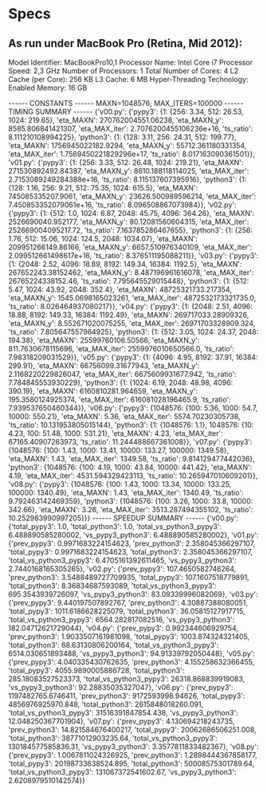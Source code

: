 # Specs
## As run under MacBook Pro (Retina, Mid 2012):

Model Identifier:   MacBookPro10,1
  Processor Name:   Intel Core i7
  Processor Speed:  2,3 GHz
  Number of Processors: 1
  Total Number of Cores:    4
  L2 Cache (per Core):  256 KB
  L3 Cache: 6 MB
  Hyper-Threading Technology:   Enabled
  Memory:   16 GB

 ------ CONSTANTS ------
MAXN=1048576; MAX_ITERS=100000
 ------ TIMING SUMMARY ------
{'v00.py': {'pypy3': {1: {256: 3.34, 512: 26.53, 1024: 219.65},
                      'eta_MAXN': 270762004551.06238,
                      'eta_MAXN_y': 8585.806841421307,
                      'eta_MAX_iter': 2.7076200455106236e+16,
                      'ts_ratio': 8.111210108994225},
            'python3': {1: {128: 3.11, 256: 24.31, 512: 199.77},
                        'eta_MAXN': 1756945022182.9294,
                        'eta_MAXN_y': 55712.361180331354,
                        'eta_MAX_iter': 1.7569450221829296e+17,
                        'ts_ratio': 8.017163090361501}},
 'v01.py': {'pypy3': {1: {256: 3.33, 512: 26.48, 1024: 219.21},
                      'eta_MAXN': 271530892492.84387,
                      'eta_MAXN_y': 8610.188118114025,
                      'eta_MAX_iter': 2.7153089249284388e+16,
                      'ts_ratio': 8.115137607395916},
            'python3': {1: {128: 1.16, 256: 9.21, 512: 75.35, 1024: 615.5},
                        'eta_MAXN': 745085335207.9061,
                        'eta_MAXN_y': 23626.500989596214,
                        'eta_MAX_iter': 7.450853352079061e+16,
                        'ts_ratio': 8.096508867073984}},
 'v02.py': {'pypy3': {1: {512: 1.0, 1024: 6.87, 2048: 45.75, 4096: 364.26},
                      'eta_MAXN': 2526690040.952177,
                      'eta_MAXN_y': 80.12081560604315,
                      'eta_MAX_iter': 252669004095217.72,
                      'ts_ratio': 7.163785286467655},
            'python3': {1: {256: 1.76, 512: 15.06, 1024: 124.5, 2048: 1034.07},
                        'eta_MAXN': 209951266149.86166,
                        'eta_MAXN_y': 6657.510976340109,
                        'eta_MAX_iter': 2.099512661498617e+16,
                        'ts_ratio': 8.376511195088211}},
 'v03.py': {'pypy3': {1: {2048: 2.52, 4096: 18.89, 8192: 149.34, 16384: 1192.5},
                      'eta_MAXN': 267652243.38152462,
                      'eta_MAXN_y': 8.487196961616078,
                      'eta_MAX_iter': 26765224338152.46,
                      'ts_ratio': 7.795645529015448},
            'python3': {1: {512: 5.47, 1024: 43.92, 2048: 352.4},
                        'eta_MAXN': 48725321733.217354,
                        'eta_MAXN_y': 1545.0698165023261,
                        'eta_MAX_iter': 4872532173321735.0,
                        'ts_ratio': 8.026464937080217}},
 'v04.py': {'pypy3': {1: {2048: 2.51,
                          4096: 18.88,
                          8192: 149.33,
                          16384: 1192.49},
                      'eta_MAXN': 269717033.28909326,
                      'eta_MAXN_y': 8.552671020075255,
                      'eta_MAX_iter': 26971703328909.324,
                      'ts_ratio': 7.805647557964925},
            'python3': {1: {512: 3.05, 1024: 24.37, 2048: 194.38},
                        'eta_MAXN': 25599760106.50566,
                        'eta_MAXN_y': 811.7630678115696,
                        'eta_MAX_iter': 2559976010650566.0,
                        'ts_ratio': 7.98318209031529}},
 'v05.py': {'pypy3': {1: {4096: 4.95, 8192: 37.91, 16384: 299.91},
                      'eta_MAXN': 66756099.31677943,
                      'eta_MAXN_y': 2.1168220229826047,
                      'eta_MAX_iter': 6675609931677.942,
                      'ts_ratio': 7.784845553930229},
            'python3': {1: {1024: 6.19, 2048: 48.98, 4096: 390.19},
                        'eta_MAXN': 6160810281.964659,
                        'eta_MAXN_y': 195.3580124925374,
                        'eta_MAX_iter': 616081028196465.9,
                        'ts_ratio': 7.939537650460344}},
 'v06.py': {'pypy3': {1048576: {100: 5.36, 1000: 54.7, 10000: 550.21},
                      'eta_MAXN': 5.36,
                      'eta_MAX_iter': 5574.70230305738,
                      'ts_ratio': 10.131953805015144},
            'python3': {1: {1048576: 1.1},
                        1048576: {10: 4.23, 100: 51.48, 1000: 531.21},
                        'eta_MAXN': 4.23,
                        'eta_MAX_iter': 67165.40907263973,
                        'ts_ratio': 11.244488667361008}},
 'v07.py': {'pypy3': {1048576: {100: 1.43,
                                1000: 13.41,
                                10000: 133.27,
                                100000: 1349.58},
                      'eta_MAXN': 1.43,
                      'eta_MAX_iter': 1349.58,
                      'ts_ratio': 9.814129477442036},
            'python3': {1048576: {100: 4.19, 1000: 43.84, 10000: 441.42},
                        'eta_MAXN': 4.19,
                        'eta_MAX_iter': 4531.594329423113,
                        'ts_ratio': 10.265947010609201}},
 'v08.py': {'pypy3': {1048576: {100: 1.43,
                                1000: 13.34,
                                10000: 133.25,
                                100000: 1340.49},
                      'eta_MAXN': 1.43,
                      'eta_MAX_iter': 1340.49,
                      'ts_ratio': 9.792463142469359},
            'python3': {1048576: {100: 3.26, 1000: 33.8, 10000: 342.66},
                        'eta_MAXN': 3.26,
                        'eta_MAX_iter': 3513.287494355102,
                        'ts_ratio': 10.252983990997205}}}
 ------ SPEEDUP SUMMARY ------
{'v00.py': {'total_pypy3': 1.0,
            'total_python3': 1.0,
            'total_vs_python3_pypy3': 6.488890585280002,
            'vs_pypy3_python3': 6.488890585280002},
 'v01.py': {'prev_pypy3': 0.9971683224154623,
            'prev_python3': 2.358045366297107,
            'total_pypy3': 0.9971683224154623,
            'total_python3': 2.358045366297107,
            'total_vs_python3_pypy3': 6.4705161392611465,
            'vs_pypy3_python3': 2.7440168165305265},
 'v02.py': {'prev_pypy3': 107.4650582746264,
            'prev_python3': 3.5488489727709935,
            'total_pypy3': 107.1607518779891,
            'total_python3': 8.36834687593089,
            'total_vs_python3_pypy3': 695.3543939726097,
            'vs_pypy3_python3': 83.09339996082069},
 'v03.py': {'prev_pypy3': 9.440197507892767,
            'prev_python3': 4.30887388080051,
            'total_pypy3': 1011.6186628225079,
            'total_python3': 36.05815127917715,
            'total_vs_python3_pypy3': 6564.282817082516,
            'vs_pypy3_python3': 182.04712621729044},
 'v04.py': {'prev_pypy3': 0.992344606929754,
            'prev_python3': 1.9033507161981098,
            'total_pypy3': 1003.874324321405,
            'total_python3': 68.63130806200164,
            'total_vs_python3_pypy3': 6514.030651893488,
            'vs_pypy3_python3': 94.91339792050448},
 'v05.py': {'prev_pypy3': 4.040335430762635,
            'prev_python3': 4.155258632366455,
            'total_pypy3': 4055.9890005886728,
            'total_python3': 285.18083527523373,
            'total_vs_python3_pypy3': 26318.868839919083,
            'vs_pypy3_python3': 92.28835035327047},
 'v06.py': {'prev_pypy3': 1197482765.6746411,
            'prev_python3': 9172593998.94626,
            'total_pypy3': 4856976925970.848,
            'total_python3': 2615848018260.091,
            'total_vs_python3_pypy3': 31516391847854.438,
            'vs_pypy3_python3': 12.048250367701904},
 'v07.py': {'prev_pypy3': 4.130694218243735,
            'prev_python3': 14.821584676400217,
            'total_pypy3': 20062686506251.008,
            'total_python3': 38771012903235.64,
            'total_vs_python3_pypy3': 130184577585836.31,
            'vs_pypy3_python3': 3.3577811833482367},
 'v08.py': {'prev_pypy3': 1.0067811024326925,
            'prev_python3': 1.2898444367858177,
            'total_pypy3': 20198733638524.895,
            'total_python3': 50008575301789.64,
            'total_vs_python3_pypy3': 131067372541602.67,
            'vs_pypy3_python3': 2.6208979510142574}}
